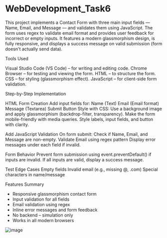 # WebDevelopment_Task6
This project implements a Contact Form with three main input fields — Name, Email, and Message — and validates them using JavaScript. The form uses regex to validate email format and provides user feedback for incorrect or empty inputs. It features a modern glassmorphism design, is fully responsive, and displays a success message on valid submission (form doesn't actually send data).

Tools Used

Visual Studio Code (VS Code) – for writing and editing code.
Chrome Browser – for testing and viewing the form.
HTML – to structure the form.
CSS – for styling (glassmorphism effect).
JavaScript – for client-side form validation.

 Step-by-Step Implementation 
 
HTML Form Creation
 Add input fields for:
    Name (Text)
    Email (Email format)
    Message (Textarea)
    Submit Button
Style with CSS:
     Use a background image and apply glassmorphism (backdrop-filter, transparency).
     Make the form mobile-friendly with media queries.
     Style labels, input fields, and button with clarity.
     
Add JavaScript Validation
  On form submit:
     Check if Name, Email, and Message are non-empty.
     Validate Email using regex pattern 
     Display error messages under each field if invalid.

Form Behavior
     Prevent form submission using event.preventDefault() if inputs are invalid.
     If all inputs are valid, display a success message.

Test Edge Cases
     Empty fields
     Invalid email (e.g., missing @, .com)
     Special characters in name/message

Features Summary

- Responsive glassmorphism contact form
- Input validation for all fields
- Email validation using regex
- Inline error messages and form feedback
- No backend – simulation only
- Works in all modern browsers

![image](https://github.com/user-attachments/assets/9a166417-f769-4b13-bd1a-40a49d25aa17)


